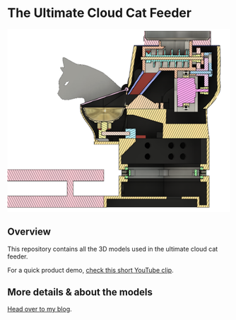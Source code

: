# The Ultimate Cloud Cat Feeder

![The Ultimate Cloud Cat Feeder - cross section view through center](CrossSection.png?raw=true "cross section view through center")

## Overview

This repository contains all the 3D models used in the ultimate cloud cat feeder.

For a quick product demo, [check this short YouTube clip].

## More details & about the models

[Head over to my blog].

[check this short YouTube clip]: https://youtu.be/XG0LZ08-GsM
[Head over to my blog]: https://piotr.westfalewicz.com/blog/2019/08/print-your-own-ultimate-cloud-cat-feeder-open-sourcing-stl-files/
